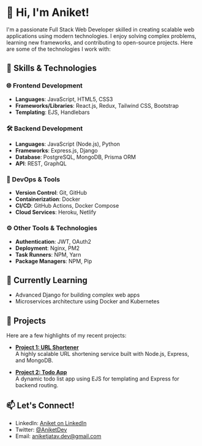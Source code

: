 
# 👋 Hi, I'm Aniket!

I'm a passionate Full Stack Web Developer skilled in creating scalable web applications using modern technologies. I enjoy solving complex problems, learning new frameworks, and contributing to open-source projects. Here are some of the technologies I work with:

## 🚀 Skills & Technologies

### 🌐 Frontend Development
- **Languages**: JavaScript, HTML5, CSS3
- **Frameworks/Libraries**: React.js, Redux, Tailwind CSS, Bootstrap
- **Templating**: EJS, Handlebars

### 🛠 Backend Development
- **Languages**: JavaScript (Node.js), Python
- **Frameworks**: Express.js, Django
- **Database**: PostgreSQL, MongoDB, Prisma ORM
- **API**: REST, GraphQL

### 🔗 DevOps & Tools
- **Version Control**: Git, GitHub
- **Containerization**: Docker
- **CI/CD**: GitHub Actions, Docker Compose
- **Cloud Services**: Heroku, Netlify

### ⚙️ Other Tools & Technologies
- **Authentication**: JWT, OAuth2
- **Deployment**: Nginx, PM2
- **Task Runners**: NPM, Yarn
- **Package Managers**: NPM, Pip

## 🌱 Currently Learning
- Advanced Django for building complex web apps
- Microservices architecture using Docker and Kubernetes

## 💼 Projects
Here are a few highlights of my recent projects:


- **[Project 1: URL Shortener](#)**  
  A highly scalable URL shortening service built with Node.js, Express, and MongoDB.

- **[Project 2: Todo App](#)**  
  A dynamic todo list app using EJS for templating and Express for backend routing.

## 📫 Let's Connect!
- LinkedIn: [Aniket on LinkedIn](https://www.linkedin.com/in/aniket-jatav-abb2a6285/)
- Twitter: [@AniketDev](https://x.com/_aniketjatav)
- Email: [aniketjatav.dev@gmail.com](#)
